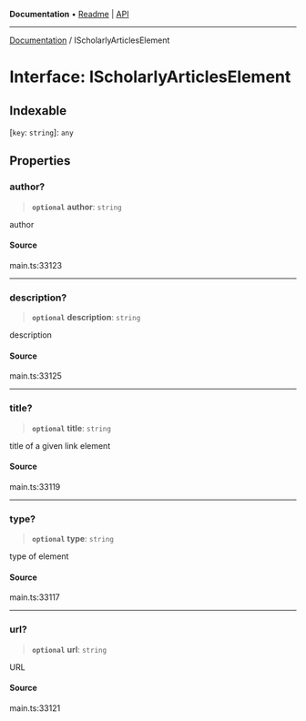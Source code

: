 **Documentation** • [Readme](../README.md) \| [API](../globals.md)

***

[Documentation](../README.md) / IScholarlyArticlesElement

# Interface: IScholarlyArticlesElement

## Indexable

 \[`key`: `string`\]: `any`

## Properties

### author?

> **`optional`** **author**: `string`

author

#### Source

main.ts:33123

***

### description?

> **`optional`** **description**: `string`

description

#### Source

main.ts:33125

***

### title?

> **`optional`** **title**: `string`

title of a given link element

#### Source

main.ts:33119

***

### type?

> **`optional`** **type**: `string`

type of element

#### Source

main.ts:33117

***

### url?

> **`optional`** **url**: `string`

URL

#### Source

main.ts:33121
